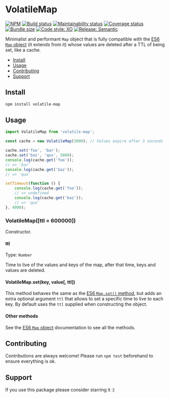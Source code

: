 # VolatileMap

[![NPM](https://img.shields.io/npm/v/volatile-map)](https://www.npmjs.com/package/volatile-map)
[![Build status](https://img.shields.io/github/workflow/status/alvarocastro/volatile-map/build)](https://github.com/alvarocastro/volatile-map/actions?query=workflow%3Abuild)
[![Maintainability status](https://img.shields.io/codeclimate/maintainability/alvarocastro/volatile-map)](https://codeclimate.com/github/alvarocastro/volatile-map/maintainability)
[![Coverage status](https://img.shields.io/coveralls/github/alvarocastro/volatile-map)](https://coveralls.io/github/alvarocastro/volatile-map?branch=master)
[![Bundle size](https://img.shields.io/bundlephobia/min/volatile-map)](https://bundlephobia.com/result?p=volatile-map)
[![Code style: XO](https://img.shields.io/badge/code_style-XO-5ed9c7.svg)](https://github.com/xojs/xo)
[![Release: Semantic](https://img.shields.io/badge/%F0%9F%93%A6%F0%9F%9A%80-semantic--release-e10079.svg)](https://github.com/semantic-release/semantic-release)

Minimalist and performant `Map` object that is fully compatible with the [ES6 `Map` object](https://developer.mozilla.org/en-US/docs/Web/JavaScript/Reference/Global_Objects/Map) (it extends from it) whose values are deleted after a TTL of being set, like a cache.

- [Install](#install)
- [Usage](#usage)
- [Contributing](#contributing)
- [Support](#support)

## Install

```bash
npm install volatile-map
```

## Usage

```js
import VolatileMap from 'volatile-map';

const cache = new VolatileMap(3000); // Values expire after 3 seconds

cache.set('foo', 'bar');
cache.set('baz', 'qux', 5000);
console.log(cache.get('foo'));
// => 'bar'
console.log(cache.get('baz'));
// => 'qux'

setTimeout(function () {
	console.log(cache.get('foo'));
	// => undefined
	console.log(cache.get('baz'));
	// => 'qux'
}, 4000);
```

### VolatileMap([ttl = 600000])

Constructor.

#### ttl

Type: `Number`

Time to live of the values and keys of the map, after that time, keys and values are deleted.

#### VolatileMap.set(key, value[, ttl])

This method behaves the same as the [ES6 `Map.set()` method](https://developer.mozilla.org/en-US/docs/Web/JavaScript/Reference/Global_Objects/Map/set), but adds an extra optional argument `ttl` that allows to set a specific time to live to each key. By default uses the `ttl` supplied when constructing the object.

#### Other methods

See the [ES6 `Map` object](https://developer.mozilla.org/en-US/docs/Web/JavaScript/Reference/Global_Objects/Map) documentation to see all the methods.

## Contributing

Contributions are always welcome! Please run `npm test` beforehand to ensure everything is ok.

## Support

If you use this package please consider starring it :)
